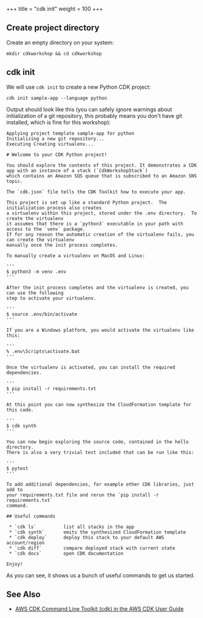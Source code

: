 +++
title = "cdk init"
weight = 100
+++

## Create project directory

Create an empty directory on your system:

```
mkdir cdkworkshop && cd cdkworkshop
```

## cdk init

We will use `cdk init` to create a new Python CDK project:

```
cdk init sample-app --language python
```

Output should look like this (you can safely ignore warnings about
initialization of a git repository, this probably means you don't have git
installed, which is fine for this workshop):

```
Applying project template sample-app for python
Initializing a new git repository...
Executing Creating virtualenv...

# Welcome to your CDK Python project!

You should explore the contents of this project. It demonstrates a CDK app with an instance of a stack (`CdkWorkshopStack`)
which contains an Amazon SQS queue that is subscribed to an Amazon SNS topic.

The `cdk.json` file tells the CDK Toolkit how to execute your app.

This project is set up like a standard Python project.  The initialization process also creates
a virtualenv within this project, stored under the .env directory.  To create the virtualenv
it assumes that there is a `python3` executable in your path with access to the `venv` package.
If for any reason the automatic creation of the virtualenv fails, you can create the virtualenv
manually once the init process completes.

To manually create a virtualenv on MacOS and Linux:

'''
$ python3 -m venv .env
'''

After the init process completes and the virtualenv is created, you can use the following
step to activate your virtualenv.

'''
$ source .env/bin/activate
'''

If you are a Windows platform, you would activate the virtualenv like this:

'''
% .env\Scripts\activate.bat
'''

Once the virtualenv is activated, you can install the required dependencies.

'''
$ pip install -r requirements.txt
'''

At this point you can now synthesize the CloudFormation template for this code.

'''
$ cdk synth
'''

You can now begin exploring the source code, contained in the hello directory.
There is also a very trivial test included that can be run like this:

'''
$ pytest
'''

To add additional dependencies, for example other CDK libraries, just add to
your requirements.txt file and rerun the `pip install -r requirements.txt`
command.

## Useful commands

 * `cdk ls`          list all stacks in the app
 * `cdk synth`       emits the synthesized CloudFormation template
 * `cdk deploy`      deploy this stack to your default AWS account/region
 * `cdk diff`        compare deployed stack with current state
 * `cdk docs`        open CDK documentation

Enjoy!
```

As you can see, it shows us a bunch of useful commands to get us started.

## See Also

- [AWS CDK Command Line Toolkit (cdk) in the AWS CDK User Guide](https://docs.aws.amazon.com/CDK/latest/userguide/tools.html)